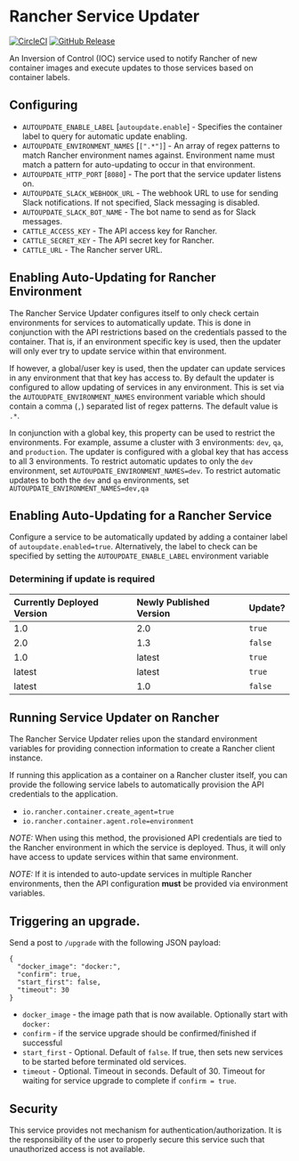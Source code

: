 # Rancher Service Updater

[![CircleCI](https://img.shields.io/circleci/project/github/objectpartners/rancher-service-updater.svg)](https://circleci.com/gh/objectpartners/rancher-service-updater/tree/master)
[![GitHub Release](https://img.shields.io/github/release/objectpartners/rancher-service-updater.svg)](https://github.com/objectpartners/rancher-service-updater/releases)

An Inversion of Control (IOC) service used to notify Rancher of new container 
images and execute updates to those services based on container labels.

## Configuring

* `AUTOUPDATE_ENABLE_LABEL` [`autoupdate.enable`] - Specifies the container label to query for automatic update enabling.
* `AUTOUPDATE_ENVIRONMENT_NAMES` [`[".*"]`] - An array  of regex patterns to match Rancher environment names against. Environment name must match a pattern for auto-updating to occur in that environment.
* `AUTOUPDATE_HTTP_PORT` [`8080`] - The port that the service updater listens on.
* `AUTOUPDATE_SLACK_WEBHOOK_URL` - The webhook URL to use for sending Slack notifications. If not specified, Slack messaging is disabled.
* `AUTOUPDATE_SLACK_BOT_NAME` - The bot name to send as for Slack messages.
* `CATTLE_ACCESS_KEY` - The API access key for Rancher.
* `CATTLE_SECRET_KEY` - The API secret key for Rancher.
* `CATTLE_URL` - The Rancher server URL.

## Enabling Auto-Updating for Rancher Environment

The Rancher Service Updater configures itself to only check certain environments for services to automatically update.
This is done in conjunction with the API restrictions based on the credentials passed to the container.
That is, if an environment specific key is used, then the updater will only ever try to update service within that environment.

If however, a global/user key is used, then the updater can update services in any environment that that key has access to.
By default the updater is configured to allow updating of services in any environment.
This is set via the `AUTOUDPATE_ENVIRONMENT_NAMES` environment variable which should contain a comma (`,`) separated list of regex patterns.
The default value is `.*`.

In conjunction with a global key, this property can be used to restrict the environments.
For example, assume a cluster with 3 environments: `dev`, `qa`, and `production`.
The updater is configured with a global key that has access to all 3 environments.
To restrict automatic updates to only the `dev` environment, set `AUTOUPDATE_ENVIRONMENT_NAMES=dev`.
To restrict automatic updates to both the `dev` and `qa` environments, set `AUTOUPDATE_ENVIRONMENT_NAMES=dev,qa`


## Enabling Auto-Updating for a Rancher Service

Configure a service to be automatically updated by adding a container label of `autoupdate.enabled=true`.
Alternatively, the label to check can be specified by setting the `AUTOUPDATE_ENABLE_LABEL` environment variable

### Determining if update is required

| Currently Deployed Version | Newly Published Version | Update? |
|:---------------------------|:------------------------|:--------|
| 1.0                        | 2.0                     | `true`  |
| 2.0                        | 1.3                     | `false` |
| 1.0                        | latest                  | `true`  |
| latest                     | latest                  | `true`  |
| latest                     | 1.0                     | `false` |

## Running Service Updater on Rancher

The Rancher Service Updater relies upon the standard environment variables for providing 
connection information to create a Rancher client instance.

If running this application as a container on a Rancher cluster itself, you can 
provide the following service labels to automatically provision the API 
credentials to the application.

* `io.rancher.container.create_agent=true`
* `io.rancher.container.agent.role=environment`

_NOTE:_ When using this method, the provisioned API credentials are tied to the
Rancher environment in which the service is deployed. Thus, it will only have access
to update services within that same environment.

_NOTE:_ If it is intended to auto-update services in multiple Rancher environments,
then the API configuration **must** be provided via environment variables.

## Triggering an upgrade.

Send a post to `/upgrade` with the following JSON payload:

```
{
  "docker_image": "docker:",
  "confirm": true,
  "start_first": false,
  "timeout": 30
}
```

* `docker_image` - the image path that is now available. Optionally start with `docker:`
* `confirm` - if the service upgrade should be confirmed/finished if successful
* `start_first` - Optional. Default of `false`. If true, then sets new services to be started before terminated old services.
* `timeout` - Optional. Timeout in seconds. Default of 30. Timeout for waiting for service upgrade to complete if `confirm = true`.

## Security

This service provides not mechanism for authentication/authorization. It is the responsibility of the user to properly secure 
this service such that unauthorized access is not available.
